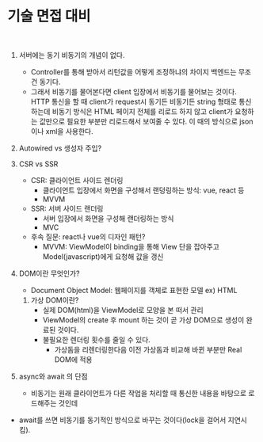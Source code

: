 # 기술 면접 대비

​                

1. 서버에는 동기 비동기의 개념이 없다.
   * Controller를 통해 받아서 리턴값을 어떻게 조정하냐의 차이지 백엔드는 무조건 동기다.
   * 그래서 비동기를 물어본다면 client 입장에서 비동기를 물어보는 것이다. HTTP 통신을 할 때 client가 request시 동기든 비동기든 string 형태로 통신하는데 비동기 방식은 HTML 페이지 전체를 리로드 하지 않고 client가 요청하는 값만으로 필요한 부분만 리로드해서 보여줄 수 있다. 이 때의 방식으로 json이나 xml을 사용한다. 
   
2. Autowired vs 생성자 주입?

3. CSR vs SSR
   * CSR: 클라이언트 사이드 렌더링
     * 클라이언트 입장에서 화면을 구성해서 랜덩링하는 방식: vue, react 등
     * MVVM
   * SSR: 서버 사이드 랜더링
     * 서버 입장에서 화면을 구성해 랜더링하는 방식
     * MVC
   * 후속 질문: react나 vue의 디자인 패턴?
     * MVVM: ViewModel이 binding을 통해 View 단을 잡아주고 Model(javascript)에게 요청해 값을 갱신

4. DOM이란 무엇인가?

   * Document Object Model: 웹페이지를 객체로 표현한 모델 ex) HTML

   1. 가상 DOM이란?
      * 실제 DOM(html)을 ViewModel로 모양을 본 떠서 관리
      * ViewModel의 create 후 mount 하는 것이 곧 가상 DOM으로 생성이 완료된 것이다.
      * 불필요한 렌더링 횟수를 줄일 수 있다.
        * 가상돔을 리렌더링한다음 이전 가상돔과 비교해 바뀐 부분만 Real DOM에 적용
   
4. async와 await 의 단점

   * 비동기는 원래 클라이언트가 다른 작업을 처리할 때 통신한 내용을 바탕으로 로드해주는 것인데
* await를 쓰면 비동기를 동기적인 방식으로 바꾸는 것이다(lock을 걸어서 지연시킴).